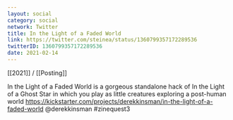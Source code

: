 ```yaml
---
layout: social
category: social
network: Twitter
title: In the Light of a Faded World
link: https://twitter.com/steinea/status/1360799357172289536
twitterID: 1360799357172289536
date: 2021-02-14
---
```


[[2021]] / [[Posting]]

In the Light of a Faded World is a gorgeous standalone hack of In the Light of a Ghost Star in which you play as little creatures exploring a post-human world <https://kickstarter.com/projects/derekkinsman/in-the-light-of-a-faded-world> @derekkinsman #zinequest3
